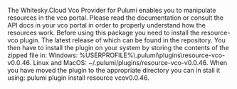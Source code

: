 The Whitesky.Cloud Vco Provider for Pulumi enables you to manipulate resources in the vco portal.
Please read the documentation or consult the API docs in your vco portal in order to properly understand how the resources work.
Before using this package you need to install the resource-vco plugin. The latest release of which can be found in the repository.
You then have to install the plugin on your system by storing the contents of the zipped file in: 
Windows: %USERPROFILE%\\.pulumi\\plugins\resource-vco-v0.0.46.
Linux and MacOS: ~/.pulumi/plugins/resource-vco-v0.0.46.
When you have moved the plugin to the appropriate directory you can in stall it using: pulumi plugin install resource vcov0.0.46.
